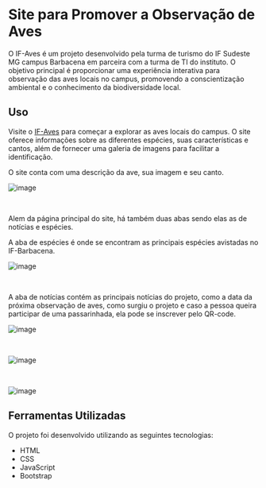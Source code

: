 # Site para Promover a Observação de Aves
O IF-Aves é um projeto desenvolvido pela turma de turismo do IF Sudeste MG campus Barbacena em parceira com a turma de TI do instituto. O objetivo principal é proporcionar uma experiência interativa para observação
das aves locais no campus, promovendo a conscientização ambiental e o conhecimento da biodiversidade local.

## Uso
Visite o [IF-Aves](https://gabrielbarbosaafo.github.io/Site_IF_AVES/) para começar a explorar as aves locais do campus. O site oferece informações sobre as diferentes espécies, suas características e cantos, além de fornecer uma galeria de imagens para facilitar a identificação.

O site conta com uma descrição da ave, sua imagem e seu canto.

![image](https://github.com/GabrielBarbosaAfo/Site_IF_AVES/assets/112981494/84f39053-09ab-475f-8fd6-a5cf16338827)

<br>

Alem da página principal do site, há também duas abas sendo elas as de notícias e espécies.

A aba de espécies é onde se encontram as principais espécies avistadas no IF-Barbacena.

![image](https://github.com/GabrielBarbosaAfo/Site_IF_AVES/assets/112981494/cc25eebe-08fa-4506-9c87-df2abb8b049e)

<br>

A aba de notícias contém as principais notícias do projeto, como a data da próxima observação de aves, como surgiu o projeto e caso a pessoa queira participar de uma passarinhada, ela pode se inscrever pelo QR-code.

![image](https://github.com/GabrielBarbosaAfo/Site_IF_AVES/assets/112981494/2b7c44a0-0ef1-4ffb-8460-1940e572cf2e)

<br>

![image](https://github.com/GabrielBarbosaAfo/Site_IF_AVES/assets/112981494/8f496d37-7d91-42d2-b308-1ae259df0a37)

<br>

![image](https://github.com/GabrielBarbosaAfo/Site_IF_AVES/assets/112981494/6979140e-dcb0-43f1-bebb-757b721dc32f)

## Ferramentas Utilizadas
O projeto foi desenvolvido utilizando as seguintes tecnologias:
- HTML
- CSS
- JavaScript
- Bootstrap

